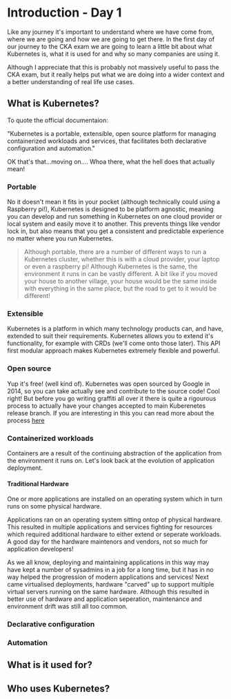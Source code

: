 # Introduction - Day 1

Like any journey it's important to understand where we have come from, where we are going and how we are going to get there. In the first day of our journey to the CKA exam we are going to learn a little bit about what Kubernetes is, what it is used for and why so many companies are using it. 

Although I appreciate that this is probably not massively useful to pass the CKA exam, but it really helps put what we are doing into a wider context and a better understanding of real life use cases. 

## What is Kubernetes? 

To quote the official documentaion:

"Kubernetes is a portable, extensible, open source platform for managing containerized workloads and services, that facilitates both declarative configuration and automation."

OK that's that...moving on.... Whoa there, what the hell does that actually mean! 

### Portable 

No it doesn't mean it fits in your pocket (although technically could using a Raspberry pi!), Kubernetes is designed to be platform agnostic, meaning you can develop and run something in Kubernetes on one cloud provider or local system and easily move it to another. This prevents things like vendor lock in, but also means that you get a consistent and predictable experience no matter where you run Kubernetes. 

> Although portable, there are a number of different ways to run a Kubernetes cluster, whether this is with a cloud provider, your laptop or even a raspberry pi! Although Kubernetes is the same, the environment it runs in can be vastly different. A bit like if you moved your house to another village, your house would be the same inside with everything in the same place, but the road to get to it would be different! 

### Extensible

Kubernetes is a platform in which many technology products can, and have, extended to suit their requirements. Kubernetes allows you to extend it's functionality, for example with CRDs (we'll come onto those later). This API first modular approach makes Kubernetes extremely flexible and powerful.

### Open source

Yup it's free! (well kind of). Kubernetes was open sourced by Google in 2014, so you can take actually see and contribute to the source code! Cool right! But before you go writing graffiti all over it there is quite a rigourous process to actually have your changes accepted to main Kuberenetes release branch. If you are interesting in this you can read more about the process [here]()

### Containerized workloads

Containers are a result of the continuing abstraction of the application from the environment it runs on. Let's look back at the evolution of application deployment.

#### Traditional Hardware
One or more applications are installed on an operating system which in turn runs on some physical hardware. 

Applications ran on an operating system sitting ontop of physical hardware. This resulted in multiple applications and services fighting for resources which required additional hardware to either extend or seperate workloads. A good day for the hardware maintenors and vendors, not so much for application developers! 

As we all know, deploying and maintaining applications in this way may have kept a number of sysadmins in a job for a long time, but it has in no way helped the progression of modern applications and services! Next came virtualised deployments, hardware "carved" up to support multiple virtual servers running on the same hardware. Although this resulted in better use of hardware and application seperation, maintenance and environment drift was still all too common. 

### Declarative configuration 

### Automation

## What is it used for?

## Who uses Kubernetes?

## 

